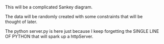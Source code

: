 

This will be a complicated Sankey diagram.

The data will be randomly created with some constraints that will be thought of later.

The python server.py is here just because I keep forgetting the SINGLE LINE OF PYTHON that will spark up a httpServer. 

